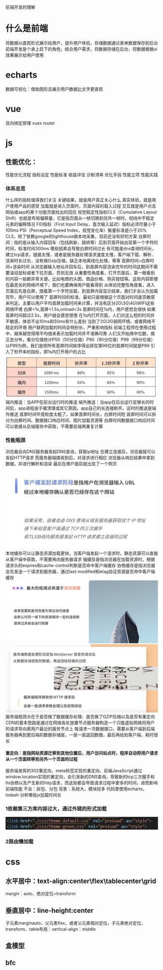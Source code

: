 前端开发的理解
# 什么是前端
将数据以直观形式展示给用户，提升用户体验，存储数据通过表单数据保存到后台
前端开发是个承上启下的角色，结合用户需求，将数据存储在后台，将数据根据ui效果展示给用户使用
# echarts
数据可视化：借助图形去展示用户数据比文字更直观
# vue
双向绑定原理
vuex
router
# js
## 性能优化：
性能优化流程
指标设定
性能标准
收益评估
诊断清单
优化手段
性能立项
性能实践
### 体系总览
什么样的指标值得我们关注
关键结果，就是用户真正关心什么
真实体验，就是用户使用产品的感受
加载就是进入页面时，页面内容的载入过程
交互就是用户点击网站或app的某个功能页面给出的回应
视觉稳定性指标CLS（Cumulative Layout Shift）也就是布局偏移量，它是指页面从一帧切换到另外一帧时，视线中不稳定元素的偏移情况
FID指标（First Input Delay，首次输入延迟）指标必须尽量小于100ms
PSI（Perceptual Speed Index，视觉变化率）衡量标准是小于20%
CLS，除了依赖google的lighthouse做本地采集，目前还没有好的方案
白屏时间：指的是从输入内容回车（包括刷新、跳转等）后到页面开始出现第一个字符的时间，标准时间300ms
哪些因素会导致白屏时间过长
有可能是dns查询时间长，建立tcp请求，链接太慢，或者是服务器处理请求速度太慢，客户端下载、解析、渲染时长过长，没有做Gzip压缩，缺乏本地离线化处理，等等
首屏时间=白屏时间+渲染时间
从浏览器输入地址并回车后，到首屏内容渲染完毕的时间这期间不需要滚动鼠标或者下拉页面，否则无效
从重要性角度看，打开页面后，第一眼看到的内容一般都非常关键，比如电商的头图、商品价格、购买按钮等。这些内容即便在最恶劣的网络环境下，我们也要确保用户能看得到
从体验完整性角度看，进入页面后先是白屏，随着第一个字符加载，到首屏内容显示结束，我们才会认为加载完毕，用户可以使用了
首屏时间的标准，最初只是根据这个页面对时间是否敏感来判定。主要以用户平均首屏加载时间来计算，并没有区分2G\3G\4G\WIFI这些网络环境
白屏<1s,首屏<1.5s,onload<3s
首屏时间在1s内，用户感觉会很快
如果首屏时间超过2.5s，用户就会感觉很慢
在1s内打开页面，人们对这么短的时间并不敏感，体验不出10ms和50ms有什么差别
当到了2G\3G弱网环境，或者网络不稳定的环境
用户联网加载的时间会特别长，严重影响指标
前端工程师在使用过程中，越来越觉得用平均值来表示加载时间并不准确可靠
人们又开始用中位数，做正态分布，看分位值统计P50（50分位值）P90（90分位值）P99（99分位值）
以P99为例，我们是把所有首屏时间排序得出排在第99位的首屏时间就是P99
引入了秒开率的指标，即1s内打开用户的占比
![alt text](image-1.png)
端内推送：当APP在前台运行时的推送
端外推送：当app在后台运行足够长的时间后，app进程由于被清理或其它原因，app自己的长连接断开。这时的推送是端外推送
首屏时间毕竟粒度太粗了。如果首屏时间长，白屏时间短
首屏时间可以拆分为白屏时间、数据接口响应时间、图片加载资源等
白屏时间数据接口响应时间可以直接从后端服务中获取，不需要前端再重复计算
### 性能瓶颈
浏览器会向DNS服务器发起DNS查询，获取ip地址
在建立连接后，浏览器就可以发起HTTP请求
而服务器端接收到后，对请求进行相应
浏览器从响应结果中拿到数据，并进行解析和渲染
最后在用户面前就出现了一个网页
![客户端发起请求阶段](image-2.png)
本地缓存可以让静态资源加载更快，当客户端发起一个请求时，静态资源可以直接从客户端中获取，不需要再向服务器请求
强缓存是指浏览器在加载资源时，根据请求头的expires和cache-control判断是否命中客户端缓存
协商缓存是指浏览器会先发送一个请求到服务器，通过last-modified和etag验证资源是否命中客户端缓存
![请求阻塞](image-3.png)
![服务端数据处理阶段](image-4.png)
服务端瓶颈点在于是否做了数据缓存处理、是否做了GZIP压缩以及是否有重定向
CDN的基本思路是通过在网络各处放置节点服务器构造一个只能虚拟网络将用户的请求导向离用户最近的服务节点上
每请求一次数据接口，需要从客户端到后端服务器再到更后端的数据存储层，一层一层返回数据，最后再给到客户端，耗时很长
#### 重定向：是指网站资源迁移到其他位置后，用户访问站点时，程序自动将用户请求从一个页面转移到另外一个页面的过程
服务端发挥的302重定向、meta标签实现的重定向、前端JavaScript通过window.location实现的重定向，会引发新的DNS查询，导致新的tcp三次握手和tls协商以及产生新的http请求，而这些都会导致请求过程中更多的时间，进而影响前端性能
不会：拆包、分包
背景：系统大，模块较多
代码里使用echarts、lodash
分析哪些js加载时间长
### 1依赖第三方库内容过大，通过外链的形式加载
![外链加载](image.png)
### 2路由懒加载

# css
## 水平居中：text-align:center\flex\tablecenter\grid
margin：auto、绝对定位+transform
## 垂直居中：line-height:center
子元素marginauto，父元素flex，或者父元素相对定位，子元素绝对定位，transform、table布局：vertical-align：middle
## 盒模型
## bfc